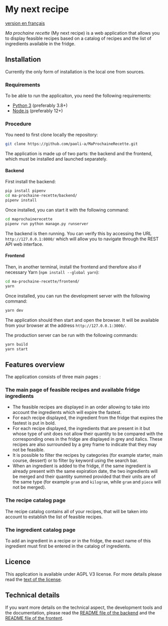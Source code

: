 # My next recipe

[version en français](README.md)

_Ma prochaine recette_ (My next recipe) is a web application that allows you to display feasible recipes based on a catalog of recipes and the list of ingredients available in the fridge.

## Installation

Currently the only form of installation is the local one from sources.

### Requirements

To be able to run the applicaiton, you need the following requirements:

- [Python 3](https://www.python.org/) (preferably 3.8+)
- [Node.js](https://nodejs.org/) (preferably 12+)

### Procedure

You need to first clone locally the repository:

```bash
git clone https://github.com/paoli-a/MaProchaineRecette.git
```

The application is made up of two parts: the backend and the frontend, which must be installed and launched separately.

#### Backend

First install the backend:

```bash
pip install pipenv
cd ma-prochaine-recette/backend/
pipenv install
```

Once installed, you can start it with the following command:

```bash
cd maprochainerecette
pipenv run python manage.py runserver
```

The backend is then running. You can verify this by accessing the URL `http://127.0.0.1:8000/` which will allow you to navigate through the REST API web interface.

#### Frontend

Then, in another terminal, install the frontend and therefore also if necessary Yarn (`npm install --global yarn`):

```bash
cd ma-prochaine-recette/frontend/
yarn
```

Once installed, you can run the development server with the following command:

```bash
yarn dev
```

The application should then start and open the browser. It will be available from your browser at the address `http://127.0.0.1:3000/`.

The production server can be run with the following commands:

```bash
yarn build
yarn start
```

## Features overview

The application consists of three main pages :

### The main page of feasible recipes and available fridge ingredients

- The feasible recipes are displayed in an order allowing to take into account the ingredients which will expire the fastest.
- For each recipe displayed, the ingredient from the fridge that expires the fastest is put in bold.
- For each recipe displayed, the ingredients that are present in it but whose type of unit does not allow their quantity to be compared with the corresponding ones in the fridge are displayed in grey and italics. These recipes are also surrounded by a grey frame to indicate that they may not be feasible.
- It is possible to filter the recipes by categories (for example starter, main course, dessert) or to filter by keyword using the search bar.
- When an ingredient is added to the fridge, if the same ingredient is already present with the same expiration date, the two ingredients will be merged and their quantity summed provided that their units are of the same type (for example `gram` and `kilogram`, while `gram` and `piece` will not be merged).

### The recipe catalog page

The recipe catalog contains all of your recipes, that will be taken into account to establish the list of feasible recipes.

### The ingredient catalog page

To add an ingredient in a recipe or in the fridge, the exact name of this ingredient must first be entered in the catalog of ingredients.

## Licence

This application is available under AGPL V3 license. For more details please read the [text of the license](LICENSE).

## Technical details

If you want more details on the technical aspect, the development tools and the documentation, please read the [README file of the backend](backend/README_en.md) and the [README file of the frontent](frontend/README_en.md).
